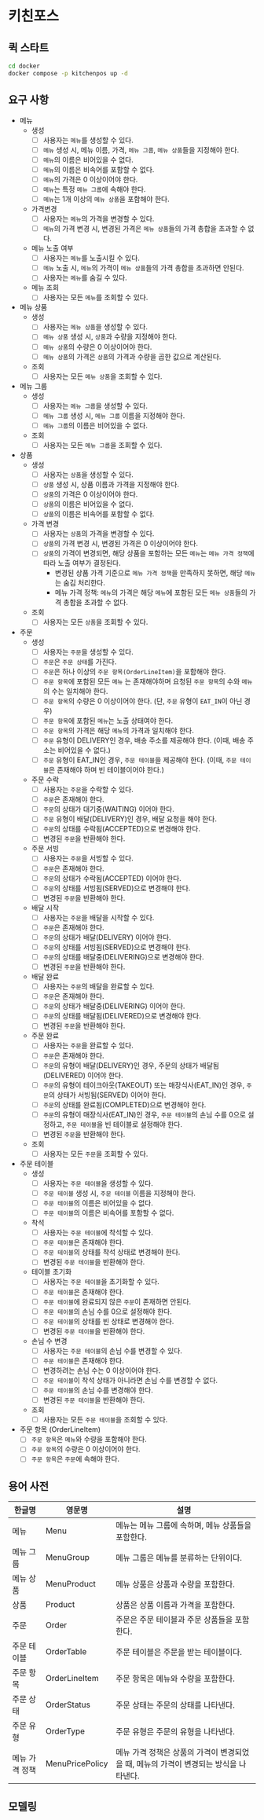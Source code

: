 # 키친포스

## 퀵 스타트

```sh
cd docker
docker compose -p kitchenpos up -d
```

## 요구 사항

- 메뉴
    - 생성
        - [ ] 사용자는 `메뉴`를 생성할 수 있다.
        - [ ] `메뉴` 생성 시, 메뉴 이름, 가격, `메뉴 그룹`, `메뉴 상품`들을 지정해야 한다.
        - [ ] `메뉴`의 이름은 비어있을 수 없다.
        - [ ] `메뉴`의 이름은 비속어를 포함할 수 없다.
        - [ ] `메뉴`의 가격은 0 이상이어야 한다.
        - [ ] `메뉴`는 특정 `메뉴 그룹`에 속해야 한다.
        - [ ] `메뉴`는 1개 이상의 `메뉴 상품`을 포함해야 한다.
    - 가격변경
        - [ ] 사용자는 `메뉴`의 가격을 변경할 수 있다.
        - [ ] `메뉴`의 가격 변경 시, 변경된 가격은 `메뉴 상품`들의 가격 총합을 초과할 수 없다.
    - 메뉴 노출 여부
        - [ ] 사용자는 `메뉴`를 노출시킬 수 있다.
        - [ ] `메뉴` 노출 시, `메뉴`의 가격이 `메뉴 상품`들의 가격 총합을 초과하면 안된다.
        - [ ] 사용자는 `메뉴`를 숨길 수 있다.
    - 메뉴 조회
        - [ ] 사용자는 모든 `메뉴`를 조회할 수 있다.

- 메뉴 상품
    - 생성
        - [ ] 사용자는 `메뉴 상품`을 생성할 수 있다.
        - [ ] `메뉴 상품` 생성 시, `상품`과 수량을 지정해야 한다.
        - [ ] `메뉴 상품`의 수량은 0 이상이어야 한다.
        - [ ] `메뉴 상품`의 가격은 `상품`의 가격과 수량을 곱한 값으로 계산된다.
    - 조회
        - [ ] 사용자는 모든 `메뉴 상품`을 조회할 수 있다.

- 메뉴 그룹
    - 생성
        - [ ] 사용자는 `메뉴 그룹`을 생성할 수 있다.
        - [ ] `메뉴 그룹` 생성 시, `메뉴 그룹` 이름을 지정해야 한다.
        - [ ] `메뉴 그룹`의 이름은 비어있을 수 없다.
    - 조회
        - [ ] 사용자는 모든 `메뉴 그룹`을 조회할 수 있다.

- 상품
    - 생성
        - [ ] 사용자는 `상품`을 생성할 수 있다.
        - [ ] `상품` 생성 시, 상품 이름과 가격을 지정해야 한다.
        - [ ] `상품`의 가격은 0 이상이어야 한다.
        - [ ] `상품`의 이름은 비어있을 수 없다.
        - [ ] `상품`의 이름은 비속어를 포함할 수 없다.
    - 가격 변경
        - [ ] 사용자는 `상품`의 가격을 변경할 수 있다.
        - [ ] `상품`의 가격 변경 시, 변경된 가격은 0 이상이어야 한다.
        - [ ] `상품`의 가격이 변경되면, 해당 상품을 포함하는 모든 `메뉴`는 `메뉴 가격 정책`에 따라 노출 여부가 결정된다.
            - 변경된 상품 가격 기준으로 `메뉴 가격 정책`을 만족하지 못하면, 해당 `메뉴`는 숨김 처리한다.
            - 메뉴 가격 정책: `메뉴`의 가격은 해당 `메뉴`에 포함된 모든 `메뉴 상품`들의 가격 총합을 초과할 수 없다.
    - 조회
        - [ ] 사용자는 모든 `상품`을 조회할 수 있다.

- 주문
    - 생성
        - [ ] 사용자는 `주문`을 생성할 수 있다.
        - [ ] `주문`은 `주문 상태`를 가진다.
        - [ ] `주문`은 하나 이상의 `주문 항목(OrderLineItem)`을 포함해야 한다.
        - [ ] `주문 항목`에 포함된 모든 `메뉴` 는 존재해야하며 요청된 `주문 항목`의 수와 `메뉴`의 수는 일치해야 한다.
        - [ ] `주문 항목`의 수량은 0 이상이어야 한다. (단, `주문` 유형이 `EAT_IN`이 아닌 경우)
        - [ ] `주문 항목`에 포함된 `메뉴`는 노출 상태여야 한다.
        - [ ] `주문 항목`의 가격은 해당 `메뉴`의 가격과 일치해야 한다.
        - [ ] `주문` 유형이 DELIVERY인 경우, 배송 주소를 제공해야 한다. (이때, 배송 주소는 비어있을 수 없다.)
        - [ ] `주문` 유형이 EAT_IN인 경우, `주문 테이블`을 제공해야 한다. (이때, `주문 테이블`은 존재해야 하며 빈 테이블이어야 한다.)
    - 주문 수락
        - [ ] 사용자는 `주문`을 수락할 수 있다.
        - [ ] `주문`은 존재해야 한다.
        - [ ] `주문`의 상태가 대기중(WAITING) 이어야 한다.
        - [ ] `주문` 유형이 배달(DELIVERY)인 경우, 배달 요청을 해야 한다.
        - [ ] `주문`의 상태를 수락됨(ACCEPTED)으로 변경해야 한다.
        - [ ] 변경된 `주문`을 반환해야 한다.
    - 주문 서빙
        - [ ] 사용자는 `주문`을 서빙할 수 있다.
        - [ ] `주문`은 존재해야 한다.
        - [ ] `주문`의 상태가 수락됨(ACCEPTED) 이어야 한다.
        - [ ] `주문`의 상태를 서빙됨(SERVED)으로 변경해야 한다.
        - [ ] 변경된 `주문`을 반환해야 한다.
    - 배달 시작
        - [ ] 사용자는 `주문`을 배달을 시작할 수 있다.
        - [ ] `주문`은 존재해야 한다.
        - [ ] `주문`의 상태가 배달(DELIVERY) 이어야 한다.
        - [ ] `주문`의 상태를 서빙됨(SERVED)으로 변경해야 한다.
        - [ ] `주문`의 상태를 배달중(DELIVERING)으로 변경해야 한다.
        - [ ] 변경된 `주문`을 반환해야 한다.
    - 배달 완료
        - [ ] 사용자는 `주문`의 배달을 완료할 수 있다.
        - [ ] `주문`은 존재해야 한다.
        - [ ] `주문`의 상태가 배달중(DELIVERING) 이어야 한다.
        - [ ] `주문`의 상태를 배달됨(DELIVERED)으로 변경해야 한다.
        - [ ] 변경된 `주문`을 반환해야 한다.
    - 주문 완료
        - [ ] 사용자는 `주문`을 완료할 수 있다.
        - [ ] `주문`은 존재해야 한다.
        - [ ] `주문`의 유형이 배달(DELIVERY)인 경우, 주문의 상태가 배달됨(DELIVERED) 이어야 한다.
        - [ ] `주문`의 유형이 테이크아웃(TAKEOUT) 또는 매장식사(EAT_IN)인 경우, `주문`의 상태가 서빙됨(SERVED) 이어야 한다.
        - [ ] `주문`의 상태를 완료됨(COMPLETED)으로 변경해야 한다.
        - [ ] `주문`의 유형이 매장식사(EAT_IN)인 경우, `주문 테이블`의 손님 수를 0으로 설정하고, `주문 테이블`을 빈 테이블로 설정해야 한다.
        - [ ] 변경된 `주문`을 반환해야 한다.
    - 조회
        - [ ] 사용자는 모든 `주문`을 조회할 수 있다.

- 주문 테이블
    - 생성
        - [ ] 사용자는 `주문 테이블`을 생성할 수 있다.
        - [ ] `주문 테이블` 생성 시, `주문 테이블` 이름을 지정해야 한다.
        - [ ] `주문 테이블`의 이름은 비어있을 수 없다.
        - [ ] `주문 테이블`의 이름은 비속어를 포함할 수 없다.
    - 착석
        - [ ] 사용자는 `주문 테이블`에 착석할 수 있다.
        - [ ] `주문 테이블`은 존재해야 한다.
        - [ ] `주문 테이블`의 상태를 착석 상태로 변경해야 한다.
        - [ ] 변경된 `주문 테이블`을 반환해야 한다.
    - 테이블 초기화
        - [ ] 사용자는 `주문 테이블`을 초기화할 수 있다.
        - [ ] `주문 테이블`은 존재해야 한다.
        - [ ] `주문 테이블`에 완료되지 않은 `주문`이 존재하면 안된다.
        - [ ] `주문 테이블`의 손님 수를 0으로 설정해야 한다.
        - [ ] `주문 테이블`의 상태를 빈 상태로 변경해야 한다.
        - [ ] 변경된 `주문 테이블`을 반환해야 한다.
    - 손님 수 변경
        - [ ] 사용자는 `주문 테이블`의 손님 수를 변경할 수 있다.
        - [ ] `주문 테이블`은 존재해야 한다.
        - [ ] 변경하려는 손님 수는 0 이상이어야 한다.
        - [ ] `주문 테이블`이 착석 상태가 아니라면 손님 수를 변경할 수 없다.
        - [ ] `주문 테이블`의 손님 수를 변경해야 한다.
        - [ ] 변경된 `주문 테이블`을 반환해야 한다.
    - 조회
        - [ ] 사용자는 모든 `주문 테이블`을 조회할 수 있다.

- 주문 항목 (OrderLineItem)
    - [ ] `주문 항목`은 `메뉴`와 수량을 포함해야 한다.
    - [ ] `주문 항목`의 수량은 0 이상이어야 한다.
    - [ ] `주문 항목`은 `주문`에 속해야 한다.

## 용어 사전

| 한글명      | 영문명             | 설명                                                |
|----------|-----------------|---------------------------------------------------|
| 메뉴       | Menu            | 메뉴는 메뉴 그룹에 속하며, 메뉴 상품들을 포함한다.                     |
| 메뉴 그룹    | MenuGroup       | 메뉴 그룹은 메뉴를 분류하는 단위이다.                             |
| 메뉴 상품    | MenuProduct     | 메뉴 상품은 상품과 수량을 포함한다.                              |
| 상품       | Product         | 상품은 상품 이름과 가격을 포함한다.                              |
| 주문       | Order           | 주문은 주문 테이블과 주문 상품들을 포함한다.                         |
| 주문 테이블   | OrderTable      | 주문 테이블은 주문을 받는 테이블이다.                             |
| 주문 항목    | OrderLineItem   | 주문 항목은 메뉴와 수량을 포함한다.                              |
| 주문 상태    | OrderStatus     | 주문 상태는 주문의 상태를 나타낸다.                              |
| 주문 유형    | OrderType       | 주문 유형은 주문의 유형을 나타낸다.                              |
| 메뉴 가격 정책 | MenuPricePolicy | 메뉴 가격 정책은 상품의 가격이 변경되었을 때, 메뉴의 가격이 변경되는 방식을 나타낸다. |

## 모델링

